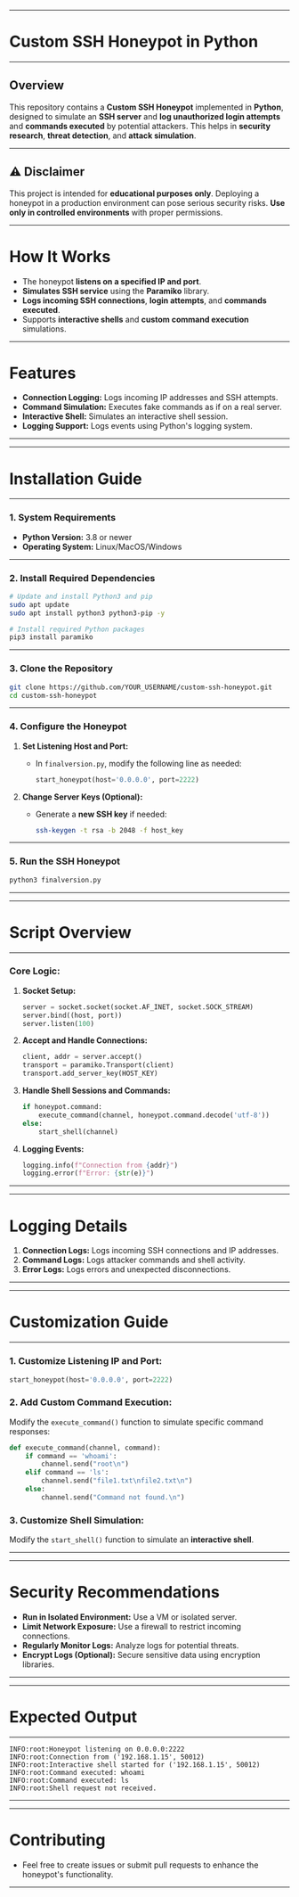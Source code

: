 

---

# **Custom SSH Honeypot in Python**
---

## **Overview**
This repository contains a **Custom SSH Honeypot** implemented in **Python**, designed to simulate an **SSH server** and **log unauthorized login attempts** and **commands executed** by potential attackers. This helps in **security research**, **threat detection**, and **attack simulation**.

---

## **⚠️ Disclaimer**
This project is intended for **educational purposes only**. Deploying a honeypot in a production environment can pose serious security risks. **Use only in controlled environments** with proper permissions.

---

# **How It Works**
- The honeypot **listens on a specified IP and port**.
- **Simulates SSH service** using the **Paramiko** library.
- **Logs incoming SSH connections**, **login attempts**, and **commands executed**.
- Supports **interactive shells** and **custom command execution** simulations.

---

# **Features**
- **Connection Logging:** Logs incoming IP addresses and SSH attempts.
- **Command Simulation:** Executes fake commands as if on a real server.
- **Interactive Shell:** Simulates an interactive shell session.
- **Logging Support:** Logs events using Python's logging system.

---

---

# **Installation Guide**
---

### **1. System Requirements**
- **Python Version:** 3.8 or newer
- **Operating System:** Linux/MacOS/Windows

---

### **2. Install Required Dependencies**
```bash
# Update and install Python3 and pip
sudo apt update
sudo apt install python3 python3-pip -y

# Install required Python packages
pip3 install paramiko
```

---

### **3. Clone the Repository**
```bash
git clone https://github.com/YOUR_USERNAME/custom-ssh-honeypot.git
cd custom-ssh-honeypot
```

---

### **4. Configure the Honeypot**
1. **Set Listening Host and Port:**
   - In `finalversion.py`, modify the following line as needed:
     ```python
     start_honeypot(host='0.0.0.0', port=2222)
     ```

2. **Change Server Keys (Optional):**
   - Generate a **new SSH key** if needed:
     ```bash
     ssh-keygen -t rsa -b 2048 -f host_key
     ```

---

### **5. Run the SSH Honeypot**
```bash
python3 finalversion.py
```

---

---

# **Script Overview**
---

### **Core Logic:**
1. **Socket Setup:**
   ```python
   server = socket.socket(socket.AF_INET, socket.SOCK_STREAM)
   server.bind((host, port))
   server.listen(100)
   ```

2. **Accept and Handle Connections:**
   ```python
   client, addr = server.accept()
   transport = paramiko.Transport(client)
   transport.add_server_key(HOST_KEY)
   ```

3. **Handle Shell Sessions and Commands:**
   ```python
   if honeypot.command:
       execute_command(channel, honeypot.command.decode('utf-8'))
   else:
       start_shell(channel)
   ```

4. **Logging Events:**
   ```python
   logging.info(f"Connection from {addr}")
   logging.error(f"Error: {str(e)}")
   ```

---

---

# **Logging Details**
1. **Connection Logs:** Logs incoming SSH connections and IP addresses.
2. **Command Logs:** Logs attacker commands and shell activity.
3. **Error Logs:** Logs errors and unexpected disconnections.

---

---

# **Customization Guide**
---

### **1. Customize Listening IP and Port:**
```python
start_honeypot(host='0.0.0.0', port=2222)
```

### **2. Add Custom Command Execution:**
Modify the `execute_command()` function to simulate specific command responses:
```python
def execute_command(channel, command):
    if command == 'whoami':
        channel.send("root\n")
    elif command == 'ls':
        channel.send("file1.txt\nfile2.txt\n")
    else:
        channel.send("Command not found.\n")
```

### **3. Customize Shell Simulation:**
Modify the `start_shell()` function to simulate an **interactive shell**.

---

---

# **Security Recommendations**
- **Run in Isolated Environment:** Use a VM or isolated server.
- **Limit Network Exposure:** Use a firewall to restrict incoming connections.
- **Regularly Monitor Logs:** Analyze logs for potential threats.
- **Encrypt Logs (Optional):** Secure sensitive data using encryption libraries.

---

---

# **Expected Output**
---

```
INFO:root:Honeypot listening on 0.0.0.0:2222
INFO:root:Connection from ('192.168.1.15', 50012)
INFO:root:Interactive shell started for ('192.168.1.15', 50012)
INFO:root:Command executed: whoami
INFO:root:Command executed: ls
INFO:root:Shell request not received.
```

---

---

# **Contributing**
- Feel free to create issues or submit pull requests to enhance the honeypot's functionality.

---

